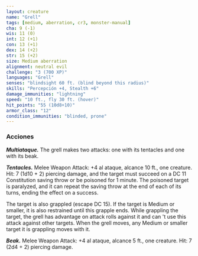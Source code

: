 ```yaml
---
layout: creature
name: "Grell"
tags: [medium, aberration, cr3, monster-manual]
cha: 9 (-1)
wis: 11 (0)
int: 12 (+1)
con: 13 (+1)
dex: 14 (+2)
str: 15 (+2)
size: Medium aberration
alignment: neutral evil
challenge: "3 (700 XP)"
languages: "Grell"
senses: "blindsight 60 ft. (blind beyond this radius)"
skills: "Percepción +4, Stealth +6"
damage_immunities: "lightning"
speed: "10 ft., fly 30 ft. (hover)"
hit_points: "55 (10d8+10)"
armor_class: "12"
condition_immunities: "blinded, prone"
---
```


### Acciones

***Multiataque.*** The grell makes two attacks: one with its tentacles and one with its beak.

***Tentacles.*** Melee Weapon Attack: +4 al ataque, alcance 10 ft., one creature. Hit: 7 (1d10 + 2) piercing damage, and the target must succeed on a DC 11 Constitution saving throw or be poisoned for 1 minute. The poisoned target is paralyzed, and it can repeat the saving throw at the end of each of its turns, ending the effect on a success.

The target is also grappled (escape DC 15). If the target is Medium or smaller, it is also restrained until this grapple ends. While grappling the target, the grell has advantage on attack rolls against it and can 't use this attack against other targets. When the grell moves, any Medium or smaller target it is grappling moves with it.

***Beak.*** Melee Weapon Attack: +4 al ataque, alcance 5 ft., one creature. Hit: 7 (2d4 + 2) piercing damage.